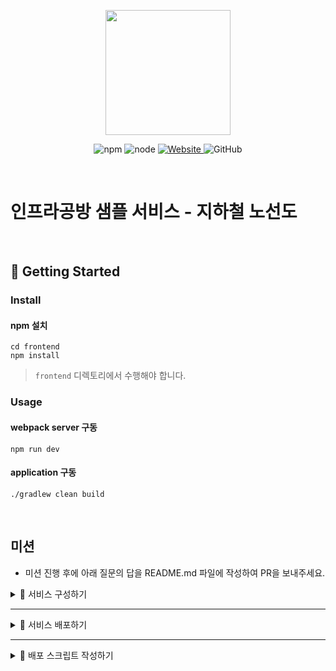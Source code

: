 <p align="center">
    <img width="200px;" src="https://raw.githubusercontent.com/woowacourse/atdd-subway-admin-frontend/master/images/main_logo.png"/>
</p>
<p align="center">
  <img alt="npm" src="https://img.shields.io/badge/npm-%3E%3D%205.5.0-blue">
  <img alt="node" src="https://img.shields.io/badge/node-%3E%3D%209.3.0-blue">
  <a href="https://edu.nextstep.camp/c/R89PYi5H" alt="nextstep atdd">
    <img alt="Website" src="https://img.shields.io/website?url=https%3A%2F%2Fedu.nextstep.camp%2Fc%2FR89PYi5H">
  </a>
  <img alt="GitHub" src="https://img.shields.io/github/license/next-step/atdd-subway-service">
</p>

<br>

# 인프라공방 샘플 서비스 - 지하철 노선도

<br>

## 🚀 Getting Started

### Install
#### npm 설치
```
cd frontend
npm install
```
> `frontend` 디렉토리에서 수행해야 합니다.

### Usage
#### webpack server 구동
```
npm run dev
```
#### application 구동
```
./gradlew clean build
```
<br>

## 미션

* 미션 진행 후에 아래 질문의 답을 README.md 파일에 작성하여 PR을 보내주세요.

<details markdown="1">
<summary> 🚀 서비스 구성하기 </summary>

### 0단계 - pem 키 생성하기

1. 서버에 접속을 위한 pem키를 [구글드라이브](https://drive.google.com/drive/folders/1dZiCUwNeH1LMglp8dyTqqsL1b2yBnzd1?usp=sharing)에 업로드해주세요

2. 업로드한 pem키는 무엇인가요.

* key-songsimo.pem


### 1단계 - 망 구성하기

- [x] VPC 생성
    - [x] CIDR은 C class(x.x.x.x/24)로 생성. 이 때, 다른 사람과 겹치지 않게 생성

- [x] Subnet 생성
    - [x] 외부망으로 사용할 Subnet : 64개씩 2개 (AZ를 다르게 구성)
    - [x] 내부망으로 사용할 Subnet : 32개씩 1개
    - [x] 관리용으로 사용할 Subnet : 32개씩 1개

- [x] Internet Gateway 연결

- [x] Route Table 생성

- [x] Security Group 설정
    - [x] 외부망
        * 전체 대역 : 8080 포트 오픈
        * 관리망 : 22번 포트 오픈

    - [x] 내부망
        * 외부망 : 3306 포트 오픈
        * 관리망 : 22번 포트 오픈

    - [x] 관리망
        * 자신의 공인 IP : 22번 포트 오픈

    - [x] 서버 생성
        - [x] 외부망에 웹 서비스용도의 EC2 생성
        - [x] 내부망에 데이터베이스용도의 EC2 생성
        - [x] 관리망에 베스쳔 서버용도의 EC2 생성
        - [x] 베스쳔 서버에 Session Timeout 600s 설정
        - [x] 베스쳔 서버에 Command 감사로그 설정

1. 구성한 망의 서브넷 대역을 알려주세요
- 대역 : 
```text
(1) 외부망: 
  - 192.168.47.0/26   : songsimo-public-a-EC2
  - 192.168.47.64/26  : songsimo-public-c-EC2

(2) 내부망:
  - 192.168.47.128/27 : songsimo-internal-EC2

(3) 관리망: 
  - 192.168.47.160/27 : songsimo-bastion-EC2

```

2. 배포한 서비스의 공인 IP(혹은 URL)를 알려주세요

- URL : http://songsimo.kro.kr:8080


</details>

---

<details markdown="2">
<summary> 🚀 서비스 배포하기 </summary>

* 운영 환경 구성하기

- [x] 웹 애플리케이션 앞단에 Reverse Proxy 구성하기
  - [x] 외부망에 Nginx로 Reverse Proxy를 구성
  - [x] Reverse Proxy에 TLS 설정

- [x] 운영 데이터베이스 구성하기

* 개발 환경 구성하기

- [x] 설정 파일 나누기
  - [x] JUnit : h2
  - [x] Local : docker(mysql)
  - [x] Prod : 운영 DB를 사용하도록 설정

### 2단계 - 배포하기
1. TLS가 적용된 URL을 알려주세요

- URL : https://songsimo.kro.kr

</details>

---

<details markdown="2">
<summary> 🚀 배포 스크립트 작성하기 </summary>

### 3단계 - 배포 스크립트 작성하기

1. 작성한 배포 스크립트를 공유해주세요.

</details>
